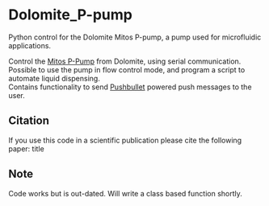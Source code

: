 # Dolomite_P-pump
Python control for the Dolomite Mitos P-pump, a pump used for microfluidic applications.

Control the [Mitos P-Pump](https://www.dolomite-microfluidics.com/product/mitos-p-pump/) from Dolomite, using serial communication.  
Possible to use the pump in flow control mode, and program a script to automate liquid dispensing.  
Contains functionality to send [Pushbullet](https://www.pushbullet.com) powered push messages to the user.

## Citation
If you use this code in a scientific publication please cite the following paper: title

## Note
Code works but is out-dated. Will write a class based function shortly. 
